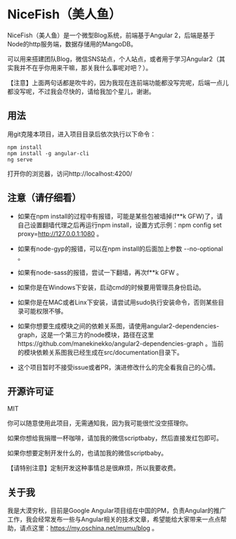 # NiceFish（美人鱼）

NiceFish（美人鱼）是一个微型Blog系统，前端基于Angular 2，后端是基于Node的http服务端，数据存储用的MangoDB。 

可以用来搭建团队Blog，微信SNS站点，个人站点，或者用于学习Angular2（其实我并不在乎你用来干嘛，那关我什么事呢对吧？）。 

【注意】上面两句话都是吹牛的，因为我现在连前端功能都没写完呢，后端一点儿都没写呢，不过我会尽快的，请给我加个星儿，谢谢。

## 用法

用git克隆本项目，进入项目目录后依次执行以下命令：

	npm install
	npm install -g angular-cli
	ng serve

打开你的浏览器，访问http://localhost:4200/

## 注意（请仔细看）

 - 如果在npm install的过程中有报错，可能是某些包被墙掉(f**k GFW)了，请自己设置翻墙代理之后再运行npm install，设置方式示例：npm config set proxy=http://127.0.0.1:1080  。

 - 如果有node-gyp的报错，可以在npm install的后面加上参数 --no-optional  。

 - 如果有node-sass的报错，尝试一下翻墙，再次f**k GFW 。

 - 如果你是在Windows下安装，启动cmd的时候要用管理员身份启动。

 - 如果你是在MAC或者Linx下安装，请尝试用sudo执行安装命令，否则某些目录可能权限不够。

 - 如果你想要生成模块之间的依赖关系图，请使用angular2-dependencies-graph，这是一个第三方的node模块，路径在这里https://github.com/manekinekko/angular2-dependencies-graph 。当前的模块依赖关系图我已经生成在src/documentation目录下。

 - 这个项目暂时不接受issue或者PR，演进修改什么的完全看我自己的心情。

## 开源许可证
 MIT

 你可以随意使用此项目，无需通知我，因为我可能很忙没空搭理你。

 如果你想给我捐赠一杯咖啡，请加我的微信scriptbaby，然后直接发红包即可。

 如果你想要定制开发什么的，也请加我的微信scriptbaby。

 【请特别注意】定制开发这种事情总是很麻烦，所以我要收费。

## 关于我
我是大漠穷秋，目前是Google Angular项目组在中国的PM，负责Angular的推广工作，我会经常发布一些与Angular相关的技术文章，希望能给大家带来一点点帮助，请点这里：https://my.oschina.net/mumu/blog  。